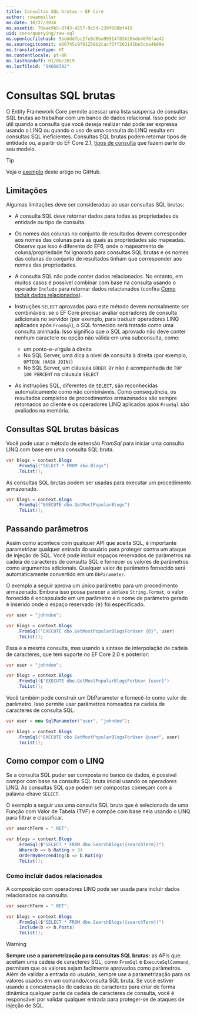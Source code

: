 ```yaml
---
title: Consultas SQL brutas – EF Core
author: rowanmiller
ms.date: 10/27/2016
ms.assetid: 70aae9b5-8743-4557-9c5d-239f688bf418
uid: core/querying/raw-sql
ms.openlocfilehash: 5bddddfbc2fe8d0ba99914f03b28bde4076fae42
ms.sourcegitcommit: e66745c9f91258b2cacf5ff263141be3cba4b09e
ms.translationtype: HT
ms.contentlocale: pt-BR
ms.lasthandoff: 01/06/2019
ms.locfileid: "54058702"
---
```

# <a name="raw-sql-queries"></a>Consultas SQL brutas

O Entity Framework Core permite acessar uma lista suspensa de consultas SQL brutas ao trabalhar com um banco de dados relacional. Isso pode ser útil quando a consulta que você deseja realizar não pode ser expressa usando o LINQ ou quando o uso de uma consulta do LINQ resulta em consultas SQL ineficientes. Consultas SQL brutas podem retornar tipos de entidade ou, a partir do EF Core 2.1, [tipos de consulta](xref:core/modeling/query-types) que fazem parte do seu modelo.

> [!TIP]  
> Veja o [exemplo](https://github.com/aspnet/EntityFramework.Docs/tree/master/samples/core/Querying) deste artigo no GitHub.

## <a name="limitations"></a>Limitações

Algumas limitações deve ser consideradas ao usar consultas SQL brutas:

* A consulta SQL deve retornar dados para todas as propriedades da entidade ou tipo de consulta.

* Os nomes das colunas no conjunto de resultados devem corresponder aos nomes das colunas para as quais as propriedades são mapeadas. Observe que isso é diferente do EF6, onde o mapeamento de coluna/propriedade foi ignorado para consultas SQL brutas e os nomes das colunas do conjunto de resultados tinham que corresponder aos nomes das propriedades.

* A consulta SQL não pode conter dados relacionados. No entanto, em muitos casos é possível combinar com base na consulta usando o operador `Include` para retornar dados relacionados (confira [Como incluir dados relacionados](#including-related-data)).

* Instruções `SELECT` aprovadas para este método devem normalmente ser combináveis: se o EF Core precisar avaliar operadores de consulta adicionais no servidor (por exemplo, para traduzir operadores LINQ aplicados após `FromSql`), o SQL fornecido será tratado como uma consulta aninhada. Isso significa que o SQL aprovado não deve conter nenhum caractere ou opção não válida em uma subconsulta, como:
  * um ponto-e-vírgula à direita
  * No SQL Server, uma dica a nível de consulta à direita (por exemplo, `OPTION (HASH JOIN)`)
  * No SQL Server, um cláusula `ORDER BY` não é acompanhada de `TOP 100 PERCENT` na cláusula `SELECT`

* As instruções SQL, diferentes de `SELECT`, são reconhecidas automaticamente como não combináveis. Como consequência, os resultados completos de procedimentos armazenados são sempre retornados ao cliente e os operadores LINQ aplicados após `FromSql` são avaliados na memória.

## <a name="basic-raw-sql-queries"></a>Consultas SQL brutas básicas

Você pode usar o método de extensão *FromSql* para iniciar uma consulta LINQ com base em uma consulta SQL bruta.

<!-- [!code-csharp[Main](samples/core/Querying/Querying/RawSQL/Sample.cs)] -->
``` csharp
var blogs = context.Blogs
    .FromSql("SELECT * FROM dbo.Blogs")
    .ToList();
```

As consultas SQL brutas podem ser usadas para executar um procedimento armazenado.

<!-- [!code-csharp[Main](samples/core/Querying/Querying/RawSQL/Sample.cs)] -->
``` csharp
var blogs = context.Blogs
    .FromSql("EXECUTE dbo.GetMostPopularBlogs")
    .ToList();
```

## <a name="passing-parameters"></a>Passando parâmetros

Assim como acontece com qualquer API que aceita SQL, é importante parametrizar qualquer entrada do usuário para proteger contra um ataque de injeção de SQL. Você pode incluir espaços reservados de parâmetros na cadeia de caracteres de consulta SQL e fornecer os valores de parâmetros como argumentos adicionais. Qualquer valor de parâmetro fornecido será automaticamente convertido em um `DbParameter`.

O exemplo a seguir aprova um único parâmetro para um procedimento armazenado. Embora isso possa parecer a sintaxe `String.Format`, o valor fornecido é encapsulado em um parâmetro e o nome de parâmetro gerado é inserido onde o espaço reservado `{0}` foi especificado.

<!-- [!code-csharp[Main](samples/core/Querying/Querying/RawSQL/Sample.cs)] -->
``` csharp
var user = "johndoe";

var blogs = context.Blogs
    .FromSql("EXECUTE dbo.GetMostPopularBlogsForUser {0}", user)
    .ToList();
```

Essa é a mesma consulta, mas usando a sintaxe de interpolação de cadeia de caracteres, que tem suporte no EF Core 2.0 e posterior:

<!-- [!code-csharp[Main](samples/core/Querying/Querying/RawSQL/Sample.cs)] -->
``` csharp
var user = "johndoe";

var blogs = context.Blogs
    .FromSql($"EXECUTE dbo.GetMostPopularBlogsForUser {user}")
    .ToList();
```

Você também pode construir um DbParameter e fornecê-lo como valor de parâmetro. Isso permite usar parâmetros nomeados na cadeia de caracteres de consulta SQL.

<!-- [!code-csharp[Main](samples/core/Querying/Querying/RawSQL/Sample.cs)] -->
``` csharp
var user = new SqlParameter("user", "johndoe");

var blogs = context.Blogs
    .FromSql("EXECUTE dbo.GetMostPopularBlogsForUser @user", user)
    .ToList();
```

## <a name="composing-with-linq"></a>Como compor com o LINQ

Se a consulta SQL puder ser composta no banco de dados, é possível compor com base na consulta SQL bruta inicial usando os operadores LINQ. As consultas SQL que podem ser compostas começam com a palavra-chave `SELECT`.

O exemplo a seguir usa uma consulta SQL bruta que é selecionada de uma Função com Valor de Tabela (TVF) e compõe com base nela usando o LINQ para filtrar e classificar.

<!-- [!code-csharp[Main](samples/core/Querying/Querying/RawSQL/Sample.cs)] -->
``` csharp
var searchTerm = ".NET";

var blogs = context.Blogs
    .FromSql($"SELECT * FROM dbo.SearchBlogs({searchTerm})")
    .Where(b => b.Rating > 3)
    .OrderByDescending(b => b.Rating)
    .ToList();
```

### <a name="including-related-data"></a>Como incluir dados relacionados

A composição com operadores LINQ pode ser usada para incluir dados relacionados na consulta.

<!-- [!code-csharp[Main](samples/core/Querying/Querying/RawSQL/Sample.cs)] -->
``` csharp
var searchTerm = ".NET";

var blogs = context.Blogs
    .FromSql($"SELECT * FROM dbo.SearchBlogs({searchTerm})")
    .Include(b => b.Posts)
    .ToList();
```

> [!WARNING]  
> **Sempre use a parametrização para consultas SQL brutas:** as APIs que aceitam uma cadeia de caracteres SQL, como `FromSql` e `ExecuteSqlCommand`, permitem que os valores sejam facilmente aprovados como parâmetros. Além de validar a entrada do usuário, sempre use a parametrização para os valores usados em um comando/consulta SQL bruta. Se você estiver usando a concatenação de cadeias de caracteres para criar de forma dinâmica qualquer parte da cadeia de caracteres de consulta, você é responsável por validar qualquer entrada para proteger-se de ataques de injeção de SQL.

